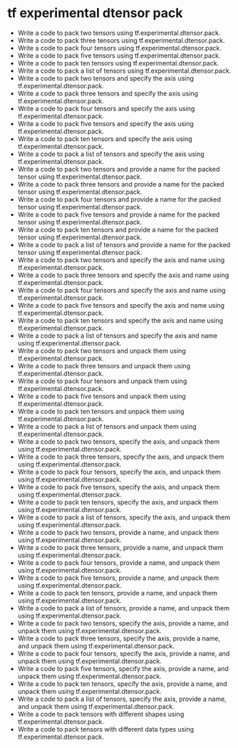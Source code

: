 # tf experimental dtensor pack

- Write a code to pack two tensors using tf.experimental.dtensor.pack.
- Write a code to pack three tensors using tf.experimental.dtensor.pack.
- Write a code to pack four tensors using tf.experimental.dtensor.pack.
- Write a code to pack five tensors using tf.experimental.dtensor.pack.
- Write a code to pack ten tensors using tf.experimental.dtensor.pack.
- Write a code to pack a list of tensors using tf.experimental.dtensor.pack.
- Write a code to pack two tensors and specify the axis using tf.experimental.dtensor.pack.
- Write a code to pack three tensors and specify the axis using tf.experimental.dtensor.pack.
- Write a code to pack four tensors and specify the axis using tf.experimental.dtensor.pack.
- Write a code to pack five tensors and specify the axis using tf.experimental.dtensor.pack.
- Write a code to pack ten tensors and specify the axis using tf.experimental.dtensor.pack.
- Write a code to pack a list of tensors and specify the axis using tf.experimental.dtensor.pack.
- Write a code to pack two tensors and provide a name for the packed tensor using tf.experimental.dtensor.pack.
- Write a code to pack three tensors and provide a name for the packed tensor using tf.experimental.dtensor.pack.
- Write a code to pack four tensors and provide a name for the packed tensor using tf.experimental.dtensor.pack.
- Write a code to pack five tensors and provide a name for the packed tensor using tf.experimental.dtensor.pack.
- Write a code to pack ten tensors and provide a name for the packed tensor using tf.experimental.dtensor.pack.
- Write a code to pack a list of tensors and provide a name for the packed tensor using tf.experimental.dtensor.pack.
- Write a code to pack two tensors and specify the axis and name using tf.experimental.dtensor.pack.
- Write a code to pack three tensors and specify the axis and name using tf.experimental.dtensor.pack.
- Write a code to pack four tensors and specify the axis and name using tf.experimental.dtensor.pack.
- Write a code to pack five tensors and specify the axis and name using tf.experimental.dtensor.pack.
- Write a code to pack ten tensors and specify the axis and name using tf.experimental.dtensor.pack.
- Write a code to pack a list of tensors and specify the axis and name using tf.experimental.dtensor.pack.
- Write a code to pack two tensors and unpack them using tf.experimental.dtensor.pack.
- Write a code to pack three tensors and unpack them using tf.experimental.dtensor.pack.
- Write a code to pack four tensors and unpack them using tf.experimental.dtensor.pack.
- Write a code to pack five tensors and unpack them using tf.experimental.dtensor.pack.
- Write a code to pack ten tensors and unpack them using tf.experimental.dtensor.pack.
- Write a code to pack a list of tensors and unpack them using tf.experimental.dtensor.pack.
- Write a code to pack two tensors, specify the axis, and unpack them using tf.experimental.dtensor.pack.
- Write a code to pack three tensors, specify the axis, and unpack them using tf.experimental.dtensor.pack.
- Write a code to pack four tensors, specify the axis, and unpack them using tf.experimental.dtensor.pack.
- Write a code to pack five tensors, specify the axis, and unpack them using tf.experimental.dtensor.pack.
- Write a code to pack ten tensors, specify the axis, and unpack them using tf.experimental.dtensor.pack.
- Write a code to pack a list of tensors, specify the axis, and unpack them using tf.experimental.dtensor.pack.
- Write a code to pack two tensors, provide a name, and unpack them using tf.experimental.dtensor.pack.
- Write a code to pack three tensors, provide a name, and unpack them using tf.experimental.dtensor.pack.
- Write a code to pack four tensors, provide a name, and unpack them using tf.experimental.dtensor.pack.
- Write a code to pack five tensors, provide a name, and unpack them using tf.experimental.dtensor.pack.
- Write a code to pack ten tensors, provide a name, and unpack them using tf.experimental.dtensor.pack.
- Write a code to pack a list of tensors, provide a name, and unpack them using tf.experimental.dtensor.pack.
- Write a code to pack two tensors, specify the axis, provide a name, and unpack them using tf.experimental.dtensor.pack.
- Write a code to pack three tensors, specify the axis, provide a name, and unpack them using tf.experimental.dtensor.pack.
- Write a code to pack four tensors, specify the axis, provide a name, and unpack them using tf.experimental.dtensor.pack.
- Write a code to pack five tensors, specify the axis, provide a name, and unpack them using tf.experimental.dtensor.pack.
- Write a code to pack ten tensors, specify the axis, provide a name, and unpack them using tf.experimental.dtensor.pack.
- Write a code to pack a list of tensors, specify the axis, provide a name, and unpack them using tf.experimental.dtensor.pack.
- Write a code to pack tensors with different shapes using tf.experimental.dtensor.pack.
- Write a code to pack tensors with different data types using tf.experimental.dtensor.pack.